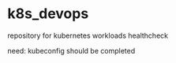 # k8s_devops
repository for kubernetes workloads healthcheck  <br>
  
need: kubeconfig should be completed  <br>

